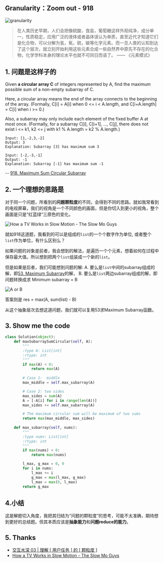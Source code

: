 ## Granularity：Zoom out - 918

![granularity](https://i.imgur.com/I52hpmu.jpg)

> 在人类历史早期，人们会把像硫酸，食盐，葡萄糖这样外观纯净，成分单一，性质稳定，应用广泛的液体或者晶体误认为单质，直至近代才知道它们是化合物，可以分解为氢，氧，硫，碳等化学元素。而一旦人类的认知到达了这个层次，就立刻开始利用这些元素合成一些自然界中原先不存在的化合物，化学学科本身的理论水平也就不可同日而语了。 —— 《元素模式》


## 1. 问题是这样子的

Given **a circular array C** of integers represented by A, find the maximum possible sum of a non-empty subarray of C.

Here, a circular array means the end of the array connects to the beginning of the array.  (Formally, C[i] = A[i] when 0 <= i < A.length, and C[i+A.length] = C[i] when i >= 0.)

Also, a subarray may only include each element of the fixed buffer A at most once.  (Formally, for a subarray C[i], C[i+1], ..., C[j], there does not exist i <= k1, k2 <= j with k1 % A.length = k2 % A.length.)


```
Input: [1,-2,3,-2]
Output: 3
Explanation: Subarray [3] has maximum sum 3
```

```
Input: [-2,-3,-1]
Output: -1
Explanation: Subarray [-1] has maximum sum -1
```

-- [918. Maximum Sum Circular Subarray](https://leetcode.com/problems/maximum-sum-circular-subarray/description/)
## 2. 一个理想的思路是

对于同一个问题，所看到的**问题颗粒度**的不同，会得到不同的思路。就如我常看到的电视屏幕，我们的视角是一个不同颜色的画面，但是你切入到更小的视角，整个画面是只是“红蓝绿“三原色的变化。

![How a TV Works in Slow Motion - The Slow Mo Guys](https://i.imgur.com/SmXhQpI.gif)

就如918这道题，我看到的可以是组成的`list`的一个个数字作为单位, 或者整个`list`作为单位，有什么区别么？

如果问题的对象是前者，我会想到的解法，是遍历一个个元素，想着如何在过程中保存最大值。所以想到把两个`list`组装成一个新的`list`。

但是如果是后者，我们可能想到问题的解: 
	A. 要么是`list`中间的subarray组成的解，即[53. Maximum Subarray](https://leetcode.com/problems/maximum-subarray/description/)的解， 
	B. 要么是`list`两边subarray组成的解，即问题转换成求 Minimum subarray = B

![A or B](https://i.imgur.com/uSK9bUR.png)
	
答案则是 res = max(A,	sum(list) - B)

从这个抽象层次去想这道问题，我们就可以复用53求Maximum Subarray函数。

## 3. Show me the code 
```python 
class Solution(object):
    def maxSubarraySumCircular(self, A):
        """
        :type A: List[int]
        :rtype: int
        """        
        if max(A) < 0:
            return max(A)
        
        # Case 1:  middle
        max_middle = self.max_subarray(A) 

        # Case 2: two sides
        max_sides = sum(A)
        A = [-A[i] for i in range(len(A))]
        max_sides += self.max_subarray(A) 

        # The maximum circular sum will be maximum of two sums 
        return max(max_middle, max_sides)
        
    def max_subarray(self, nums):
        """
        :type nums: List[int]
        :rtype: int
        """
        if max(nums) < 0:
            return max(nums)

        l_max, g_max = 0, 0
        for i in nums:
            l_max += i
            g_max = max(l_max, g_max)
            l_max = max(0, l_max)
        return g_max
```

## 4.小结

这是解题切入角度，我把其归结为“问题的颗粒度”的思考，可能不太准确，期待想到更好的总结题。但其本质应该是**抽象能力**和**问题reduce的能力**。


## 5. Thanks
- [交互水深 03 | 理解 [ 用户任务 ] 的 [ 颗粒度 ]](https://zhuanlan.zhihu.com/p/33175126)
- [How a TV Works in Slow Motion - The Slow Mo Guys](https://www.youtube.com/watch?v=3BJU2drrtCM)